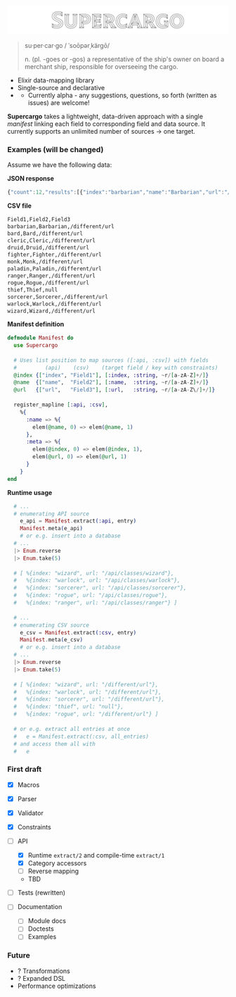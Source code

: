 ![alt text](https://github.com/dukeweezo/supercargo/blob/main/supercargo_logo.png)
> su·per·car·go / ˈsoōpərˌkärgō/
>
> n. (pl. -goes or -gos) a representative of the ship's owner on board a merchant ship, responsible for overseeing the cargo.
* Elixir data-mapping library
* Single-source and declarative
* * Currently alpha - any suggestions, questions, so forth (written as issues) are welcome!

**Supercargo** takes a lightweight, data-driven approach with a single *manifest* linking each field to corresponding field and data source. It currently supports an unlimited number of sources → one target.

### Examples (will be changed)
Assume we have the following data:

**JSON response**
```javascript
{"count":12,"results":[{"index":"barbarian","name":"Barbarian","url":"/api/classes/barbarian"},{"index":"bard","name":"Bard","url":"/api/classes/bard"},{"index":"cleric","name":"Cleric","url":"/api/classes/cleric"},{"index":"druid","name":"Druid","url":"/api/classes/druid"},{"index":"fighter","name":"Fighter","url":"/api/classes/fighter"},{"index":"monk","name":"Monk","url":"/api/classes/monk"},{"index":"paladin","name":"Paladin","url":"/api/classes/paladin"},{"index":"ranger","name":"Ranger","url":"/api/classes/ranger"},{"index":"rogue","name":"Rogue","url":"/api/classes/rogue"},{"index":"sorcerer","name":"Sorcerer","url":"/api/classes/sorcerer"},{"index":"warlock","name":"Warlock","url":"/api/classes/warlock"},{"index":"wizard","name":"Wizard","url":"/api/classes/wizard"}]}
```

**CSV file**
```csv
Field1,Field2,Field3
barbarian,Barbarian,/different/url
bard,Bard,/different/url
cleric,Cleric,/different/url
druid,Druid,/different/url
fighter,Fighter,/different/url
monk,Monk,/different/url
paladin,Paladin,/different/url
ranger,Ranger,/different/url
rogue,Rogue,/different/url
thief,Thief,null
sorcerer,Sorcerer,/different/url
warlock,Warlock,/different/url
wizard,Wizard,/different/url
```

**Manifest definition**
```elixir
defmodule Manifest do
  use Supercargo
  
  # Uses list position to map sources ([:api, :csv]) with fields
  #         (api)    (csv)    (target field / key with constraints)
  @index {["index", "Field1"], [:index, :string, ~r/[a-zA-Z]+/]}
  @name  {["name",  "Field2"], [:name,  :string, ~r/[a-zA-Z]+/]}
  @url   {["url",   "Field3"], [:url,   :string, ~r/[a-zA-Z\/]+/]}

  register_mapline [:api, :csv],
    %{
      :name => %{
        elem(@name, 0) => elem(@name, 1)
      },
      :meta => %{
        elem(@index, 0) => elem(@index, 1),
        elem(@url, 0) => elem(@url, 1)
      }
    }
end
```

**Runtime usage**
```elixir
  # ... 
  # enumerating API source
    e_api = Manifest.extract(:api, entry)
    Manifest.meta(e_api)
    # or e.g. insert into a database
  # ...
  |> Enum.reverse
  |> Enum.take(5)
  
  # [ %{index: "wizard", url: "/api/classes/wizard"},
  #   %{index: "warlock", url: "/api/classes/warlock"},
  #   %{index: "sorcerer", url: "/api/classes/sorcerer"},
  #   %{index: "rogue", url: "/api/classes/rogue"},
  #   %{index: "ranger", url: "/api/classes/ranger"} ]

  # ...
  # enumerating CSV source
    e_csv = Manifest.extract(:csv, entry)
    Manifest.meta(e_csv)
    # or e.g. insert into a database
  # ...
  |> Enum.reverse
  |> Enum.take(5)
  
  # [ %{index: "wizard", url: "/different/url"},
  #   %{index: "warlock", url: "/different/url"},
  #   %{index: "sorcerer", url: "/different/url"},
  #   %{index: "thief", url: "null"},
  #   %{index: "rogue", url: "/different/url"} ]
  
  # or e.g. extract all entries at once
  #   e = Manifest.extract(:csv, all_entries)
  # and access them all with 
  #   e

```



### First draft
- [x] Macros
- [x] Parser
- [x] Validator
- [x] Constraints
- [ ] API
  - [x] Runtime `extract/2` and compile-time `extract/1`
  - [x] Category accessors 
  - [ ] Reverse mapping
  - TBD
  
- [ ] Tests (rewritten)

- [ ] Documentation
  - [ ] Module docs
  - [ ] Doctests
  - [ ] Examples
  
### Future
- ? Transformations
- ? Expanded DSL
- Performance optimizations

